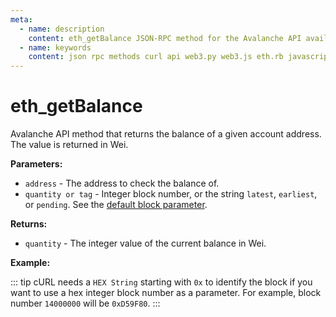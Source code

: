 ```yaml
---
meta:
  - name: description
    content: eth_getBalance JSON-RPC method for the Avalanche API available with examples in web3.js, web3.py, eth.rb, and cURL.
  - name: keywords
    content: json rpc methods curl api web3.py web3.js eth.rb javascript python ruby Avalanche 
---
```


# eth_getBalance

Avalanche API method that returns the balance of a given account address. The value is returned in Wei. 

**Parameters:** 

* `address` - The address to check the balance of.
* `quantity or tag` - Integer block number, or the string `latest`, `earliest`, or `pending`. See the [default block parameter](https://eth.wiki/json-rpc/API#the-default-block-parameter). 

**Returns:** 

* `quantity` - The integer value of the current balance in Wei.

**Example:**

::: tip
cURL needs a `HEX String` starting with `0x` to identify the block if you want to use a hex integer block number as a parameter.
For example, block number `14000000` will be `0xD59F80`.
:::

<CodeSwitcher :languages="{js:'web3.js', py:'web3.py', rb:'eth.rb', cr:'cURL'}">
<template v-slot:js>

``` js
const Web3 = require("web3");
const node_url = "CHAINSTACK_NODE_URL";
const web3 = new Web3(node_url);
web3.eth.getBalance("0x3DD87411a3754deea8cc52C4CF57E2fC254924Cc", "latest", (err, balance) => {
    console.log(balance)
})
```

</template>
<template v-slot:py>

``` py
from web3 import Web3  
node_url = "CHAINSTACK_NODE_URL" 
web3 = Web3(Web3.HTTPProvider(node_url)) 
address = "0x3DD87411a3754deea8cc52C4CF57E2fC254924Cc"
balance = web3.eth.get_balance(address, "latest") 
print(balance) 
```

</template>
<template v-slot:rb>

``` rb
require "eth"
client = Eth::Client.create "CHAINSTACK_NODE_URL"
response = client.get_balance("0x3DD87411a3754deea8cc52C4CF57E2fC254924Cc")
puts response
```

</template>
<template v-slot:cr>

``` sh
curl -X POST "CHAINSTACK_NODE_URL" \
  -H "Content-Type: application/json" \
  --data '{"method":"eth_getBalance","params":["0x3DD87411a3754deea8cc52C4CF57E2fC254924Cc", "latest"],"id":1,"jsonrpc":"2.0"}'
```

</template>
</CodeSwitcher>